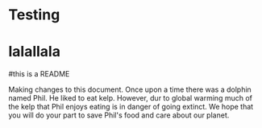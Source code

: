 # Testing
# lalallala 
#this is a README

Making changes to this document. 
Once upon a time there was a dolphin named Phil. He liked to eat kelp. However, dur to global warming much of the kelp that Phil enjoys eating is in danger of going extinct. We hope that you will do your part to save Phil's food and care about our planet. 
